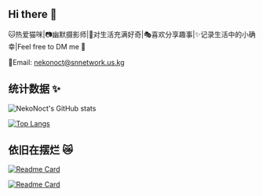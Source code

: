 ## Hi there 👋

🐱热爱猫咪|📷幽默摄影师|🤔对生活充满好奇|🎭喜欢分享趣事|✨记录生活中的小确幸|Feel free to DM me 💌

📧Email: nekonoct@snnetwork.us.kg

## 统计数据 ✨

![NekoNoct's GitHub stats](https://github-readme-stats.vercel.app/api?username=NekoNoct&show_icons=true&count_private=true)

[![Top Langs](https://github-readme-stats.vercel.app/api/top-langs/?username=NekoNoct)](https://github.com/anuraghazra/github-readme-stats)

## 依旧在摆烂 😿

[![Readme Card](https://github-readme-stats.vercel.app/api/pin/?username=StellarNexusNetwork&repo=cc.wiki.project.v4.web2)](https://github.com/anuraghazra/github-readme-stats)

[![Readme Card](https://github-readme-stats.vercel.app/api/pin/?username=StellarNexusNetwork&repo=UI-of-the-live-broadcast-room)](https://github.com/anuraghazra/github-readme-stats)
